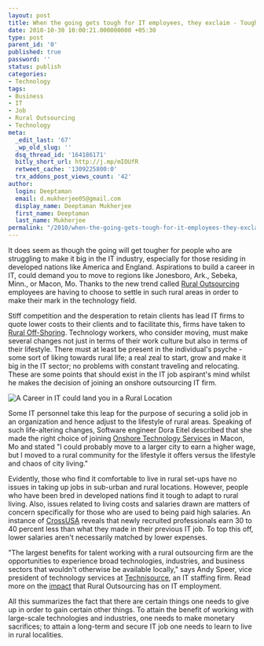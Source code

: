 ```yaml
---
layout: post
title: When the going gets tough for IT employees, they exclaim - Tough gets Going!
date: 2010-10-30 10:00:21.000000000 +05:30
type: post
parent_id: '0'
published: true
password: ''
status: publish
categories:
- Technology
tags:
- Business
- IT
- Job
- Rural Outsourcing
- Technology
meta:
  _edit_last: '67'
  _wp_old_slug: ''
  dsq_thread_id: '164186171'
  bitly_short_url: http://j.mp/mIOUfR
  retweet_cache: '1309225800:0'
  trx_addons_post_views_count: '42'
author:
  login: Deeptaman
  email: d.mukherjee05@gmail.com
  display_name: Deeptaman Mukherjee
  first_name: Deeptaman
  last_name: Mukherjee
permalink: "/2010/when-the-going-gets-tough-for-it-employees-they-exclaim-tough-gets-going/"
---
```

<p>It does seem as though the going will get tougher for people who are struggling to make it big in the IT industry, especially for those residing in developed nations like America and England. Aspirations to build a career in IT, could demand you to move to regions like Jonesboro, Ark., Sebeka, Minn., or Macon, Mo. Thanks to the new trend called <a href="http://en.wikipedia.org/wiki/Rural_outsourcing">Rural Outsourcing</a> employees are having to choose to settle in such rural areas in order to make their mark in the technology field. </p>
<p>Stiff competition and the desperation to retain clients has lead IT firms to quote lower costs to their clients and to facilitate this, firms have taken to <a href="http://www.openforum.com/idea-hub/topics/managing/article/forget-outsourcing-try-rural-sourcing-anne-field">Rural Off-Shoring</a>. Technology workers, who consider moving, must make several changes not just in terms of their work culture but also in terms of their lifestyle. There must at least be present in the individual's psyche - some sort of liking towards rural life; a real zeal to start, grow and make it big in the IT sector; no problems with constant traveling and relocating. These are some points that should exist in the IT job aspirant's mind whilst he makes the decision of joining an onshore outsourcing IT firm.</p>

<p><img src="/static/2010/10/it-in-rural.jpg" alt="A Career in IT could land you in a Rural Location" class="alignright" /></p>
<p>Some IT personnel take this leap for the purpose of securing a solid job in an organization and hence adjust to the lifestyle of rural areas. Speaking of such life-altering changes, Software engineer Dora Eitel described that she made the right choice of joining <a href="http://www.onshoretechnology.com/">Onshore Technology Services</a> in Macon, Mo and stated "I could probably move to a larger city to earn a higher wage, but I moved to a rural community for the lifestyle it offers versus the lifestyle and chaos of city living."</p>
<p>Evidently, those who find it comfortable to live in rural set-ups have no issues in taking up jobs in sub-urban and rural locations. However, people who have been bred in developed nations find it tough to adapt to rural living. Also, issues related to living costs and salaries drawn are matters of concern specifically for those who are used to being paid high salaries. An instance of <a href="http://www.cross-usa.com/">CrossUSA</a> reveals that newly recruited professionals earn 30 to 40 percent less than what they made in their previous IT job. To top this off, lower salaries aren't necessarily matched by lower expenses. </p>
<p>"The largest benefits for talent working with a rural outsourcing firm are the opportunities to experience broad technologies, industries, and business sectors that wouldn't otherwise be available locally," says Andy Speer, vice president of technology services at <a href="http://www.technisource.com/">Technisource</a>, an IT staffing firm. Read more on the <a href="http://www.itbusinessedge.com/cm/blogs/all/rural-outsourcings-impact-on-it-employment/?cs=43854">impact</a> that Rural Outsourcing has on IT employment.</p>
<p>All this summarizes the fact that there are certain things one needs to give up in order to gain certain other things. To attain the benefit of working with large-scale technologies and industries, one needs to make monetary sacrifices; to attain a long-term and secure IT job one needs to learn to live in rural localities.</p>
